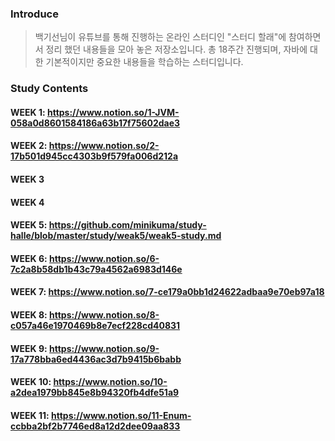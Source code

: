### Introduce   
> 백기선님이 유튜브를 통해 진행하는 온라인 스터디인 "스터디 할래"에 참여하면서 정리 했던 내용들을 모아 놓은 저장소입니다. 총 18주간 진행되며, 자바에 대한 기본적이지만 중요한 내용들을 학습하는 스터디입니다.

### Study Contents
#### WEEK 1: https://www.notion.so/1-JVM-058a0d8601584186a63b17f75602dae3     
#### WEEK 2: https://www.notion.so/2-17b501d945cc4303b9f579fa006d212a     
#### WEEK 3
#### WEEK 4
#### WEEK 5: https://github.com/minikuma/study-halle/blob/master/study/weak5/weak5-study.md        
#### WEEK 6: https://www.notion.so/6-7c2a8b58db1b43c79a4562a6983d146e       
#### WEEK 7: https://www.notion.so/7-ce179a0bb1d24622adbaa9e70eb97a18       
#### WEEK 8: https://www.notion.so/8-c057a46e1970469b8e7ecf228cd40831    
#### WEEK 9: https://www.notion.so/9-17a778bba6ed4436ac3d7b9415b6babb    
#### WEEK 10: https://www.notion.so/10-a2dea1979bb845e8b94320fb4dfe51a9     
#### WEEK 11: https://www.notion.so/11-Enum-ccbba2bf2b7746ed8a12d2dee09aa833    






